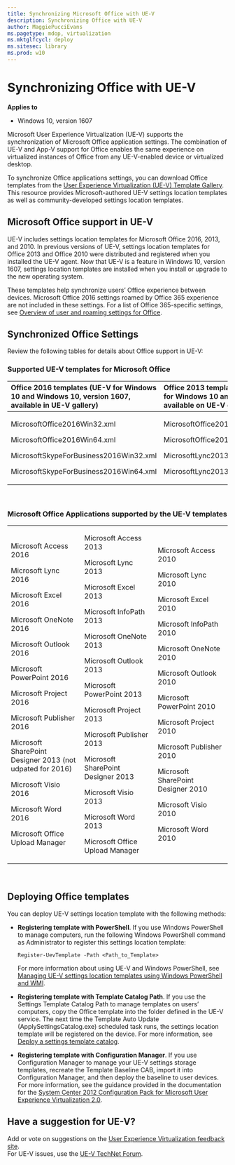 ```yaml
---
title: Synchronizing Microsoft Office with UE-V
description: Synchronizing Office with UE-V
author: MaggiePucciEvans
ms.pagetype: mdop, virtualization
ms.mktglfcycl: deploy
ms.sitesec: library
ms.prod: w10
---
```



# Synchronizing Office with UE-V

**Applies to**
-   Windows 10, version 1607

Microsoft User Experience Virtualization (UE-V) supports the synchronization of Microsoft Office application settings. The combination of UE-V and App-V  support for Office enables the same experience on virtualized instances of Office from any UE-V-enabled device or virtualized desktop.

To synchronize Office applications settings, you can download Office templates from the [User Experience Virtualization (UE-V) Template Gallery](https://gallery.technet.microsoft.com/site/search?f%5B0%5D.Type=RootCategory&f%5B0%5D.Value=UE-V&f%5B0%5D.Text=UE-V). This resource provides Microsoft-authored UE-V settings location templates as well as community-developed settings location templates.


## Microsoft Office support in UE-V

UE-V includes settings location templates for Microsoft Office 2016, 2013, and 2010. In previous versions of UE-V, settings location templates for Office 2013 and Office 2010 were distributed and registered when you installed the UE-V agent. Now that UE-V is a feature in Windows 10, version 1607, settings location templates are installed when you install or upgrade to the new operating system.  

These templates help synchronize users’ Office experience between devices. Microsoft Office 2016 settings roamed by Office 365 experience are not included in these settings. For a list of Office 365-specific settings, see [Overview of user and roaming settings for Office](https://technet.microsoft.com/library/jj733593.aspx).

## Synchronized Office Settings


Review the following tables for details about Office support in UE-V:

### Supported UE-V templates for Microsoft Office

<table>
<colgroup>
<col width="33%" />
<col width="33%" />
<col width="33%" />
</colgroup>
<thead>
<tr class="header">
<th align="left">Office 2016 templates (UE-V for Windows 10 and Windows 10, version 1607, available in UE-V gallery)</th>
<th align="left">Office 2013 templates (UE-V for Windows 10 and UE-V 2.x, available on UE-V gallery)</th>
<th align="left">Office 2010 templates (UE-V 1.0 and 1.0 SP1)</th>
</tr>
</thead>
<tbody>
<tr class="odd">
<td align="left"><p>MicrosoftOffice2016Win32.xml</p>
<p>MicrosoftOffice2016Win64.xml</p>
<p>MicrosoftSkypeForBusiness2016Win32.xml</p>
<p>MicrosoftSkypeForBusiness2016Win64.xml</p></td>
<td align="left"><p>MicrosoftOffice2013Win32.xml</p>
<p>MicrosoftOffice2013Win64.xml</p>
<p>MicrosoftLync2013Win32.xml</p>
<p>MicrosoftLync2013Win64.xml</p></td>
<td align="left"><p>MicrosoftOffice2010Win32.xml</p>
<p>MicrosoftOffice2010Win64.xml</p>
<p>MicrosoftLync2010.xml</p>
<p></p></td>
</tr>
</tbody>
</table>

 

### Microsoft Office Applications supported by the UE-V templates

<table>
<colgroup>
<col width="33%" />
<col width="33%" />
<col width="33%" />
</colgroup>
<tbody>
<tr class="odd">
<td align="left"><p>Microsoft Access 2016</p>
<p>Microsoft Lync 2016</p>
<p>Microsoft Excel 2016</p>
<p>Microsoft OneNote 2016</p>
<p>Microsoft Outlook 2016</p>
<p>Microsoft PowerPoint 2016</p>
<p>Microsoft Project 2016</p>
<p>Microsoft Publisher 2016</p>
<p>Microsoft SharePoint Designer 2013 (not udpated for 2016)</p>
<p>Microsoft Visio 2016</p>
<p>Microsoft Word 2016</p>
<p>Microsoft Office Upload Manager</p></td>
<td align="left"><p>Microsoft Access 2013</p>
<p>Microsoft Lync 2013</p>
<p>Microsoft Excel 2013</p>
<p>Microsoft InfoPath 2013</p>
<p>Microsoft OneNote 2013</p>
<p>Microsoft Outlook 2013</p>
<p>Microsoft PowerPoint 2013</p>
<p>Microsoft Project 2013</p>
<p>Microsoft Publisher 2013</p>
<p>Microsoft SharePoint Designer 2013</p>
<p>Microsoft Visio 2013</p>
<p>Microsoft Word 2013</p>
<p>Microsoft Office Upload Manager</p></td>
<td align="left"><p>Microsoft Access 2010</p>
<p>Microsoft Lync 2010</p>
<p>Microsoft Excel 2010</p>
<p>Microsoft InfoPath 2010</p>
<p>Microsoft OneNote 2010</p>
<p>Microsoft Outlook 2010</p>
<p>Microsoft PowerPoint 2010</p>
<p>Microsoft Project 2010</p>
<p>Microsoft Publisher 2010</p>
<p>Microsoft SharePoint Designer 2010</p>
<p>Microsoft Visio 2010</p>
<p>Microsoft Word 2010</p>
<p></p></td>
</tr>
</tbody>
</table>

 

## Deploying Office templates


You can deploy UE-V settings location template with the following methods:

-   **Registering template with PowerShell**. If you use Windows PowerShell to manage computers, run the following Windows PowerShell command as Administrator to register this settings location template:

    ``` syntax
    Register-UevTemplate -Path <Path_to_Template>
    ```

    For more information about using UE-V and Windows PowerShell, see [Managing UE-V settings location templates using Windows PowerShell and WMI](uev-managing-settings-location-templates-using-windows-powershell-and-wmi.md).

-   **Registering template with Template Catalog Path**. If you use the Settings Template Catalog Path to manage templates on users’ computers, copy the Office template into the folder defined in the UE-V service. The next time the Template Auto Update (ApplySettingsCatalog.exe) scheduled task runs, the settings location template will be registered on the device. For more information, see [Deploy a settings template catalog](uev-deploy-uev-for-custom-applications.md).

-   **Registering template with Configuration Manager**. If you use Configuration Manager to manage your UE-V settings storage templates, recreate the Template Baseline CAB, import it into Configuration Manager, and then deploy the baseline to user devices. For more information, see the guidance provided in the documentation for the [System Center 2012 Configuration Pack for Microsoft User Experience Virtualization 2.0](https://www.microsoft.com/en-us/download/details.aspx?id=40913).

## Have a suggestion for UE-V?


Add or vote on suggestions on the [User Experience Virtualization feedback site](http://uev.uservoice.com/forums/280428-microsoft-user-experience-virtualization).<br>For UE-V issues, use the [UE-V TechNet Forum](https://social.technet.microsoft.com/Forums/en-us/home?forum=mdopuev&filter=alltypes&sort=lastpostdesc).
